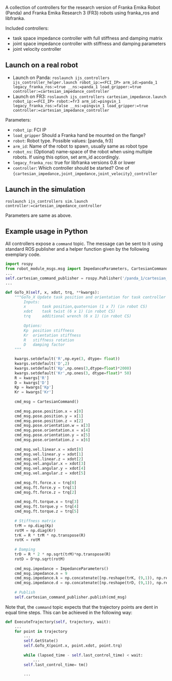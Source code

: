 A collection of controllers for the research version of Franka Emika Robot (Panda) and Franka Emika Research 3 (FR3) robots using franka_ros and libfranka. 

Included controllers:
- task space impedance controller with full stiffness and damping  matrix
- joint space impedance controller with stiffness and damping parameters 
- joint velocity controller



## Launch on a real robot

- Launch on Panda:   `roslaunch ijs_controllers ijs_controller_helper.launch robot_ip:=<FCI_IP> arm_id:=panda_1 legacy_franka_ros:=true __ns:=panda_1 load_gripper:=true controller:=cartesian_impedance_controller`
- Launch on FR3:  `roslaunch ijs_controllers cartesian_impedance.launch robot_ip:=<FCI_IP> robot:=fr3 arm_id:=pingvin_1 legacy_franka_ros:=false __ns:=pingvin_1 load_gripper:=true controller:=cartesian_impedance_controller` 

Parameters:

* `robot_ip`: FCI IP
* `load_gripper` Should a Franka hand be mounted on the flange?
* `robot`: Robot type. Possible values: [panda, fr3]
* `arm_id`: Name of the robot to spawn, usually same as robot type
* `robot_ns`: (Optional) name-space of the robot when using multiple robots. If using this option, set arm_id accordingly.
* `legacy_franka_ros`:  true for libfranka versions 0.8 or lower 
* `controller`: Which controller should be started? One of `{cartesian_impedance,joint_impedance,joint_velocity}_controller`



## Launch in the simulation

`roslaunch ijs_controllers sim.launch controller:=cartesian_impedance_controller`

Parameters are same as above.



## Example usage in Python
All controllers expose a `command` topic. The message can be sent to it using standard ROS publisher and a helper function given by the following exemplary code.

```python
import rospy
from robot_module_msgs.msg import ImpedanceParameters, CartesianCommand
...
self.cartesian_command_publisher = rospy.Publisher('/panda_1/cartesian_impedance_controller/command', CartesianCommand, queue_size=1)
...
```

```python
def GoTo_X(self, x, xdot, trq, **kwargs):
    """GoTo_X Update task position and orientation for task controller and wait for time t
        Inputs:
        x       task position,quaternion (1 x 7) (in robot CS)
        xdot    task twist (6 x 1) (in robot CS)
        trq     additional wrench (6 x 1) (in robot CS)
            
        Options:
        Kp  position stiffness
        Kr  orientation stiffness
        R   stiffness rotation
        D   damping factor
    """

    kwargs.setdefault('R',np.eye(3, dtype= float))
    kwargs.setdefault('D',2)
    kwargs.setdefault('Kp',np.ones(3,dtype=float)*2000)
    kwargs.setdefault('Kr',np.ones(3, dtype=float)* 50)
    R = kwargs['R']
    D = kwargs['D']
    Kp = kwargs['Kp']
    Kr = kwargs['Kr']
    
    cmd_msg = CartesianCommand()
    
    cmd_msg.pose.position.x = x[0]
    cmd_msg.pose.position.y = x[1]
    cmd_msg.pose.position.z = x[2]
    cmd_msg.pose.orientation.w = x[3]
    cmd_msg.pose.orientation.x = x[4]
    cmd_msg.pose.orientation.y = x[5]
    cmd_msg.pose.orientation.z = x[6]
    
    cmd_msg.vel.linear.x = xdot[0]
    cmd_msg.vel.linear.y = xdot[1]
    cmd_msg.vel.linear.z = xdot[2]
    cmd_msg.vel.angular.x = xdot[3]
    cmd_msg.vel.angular.y = xdot[4]
    cmd_msg.vel.angular.z = xdot[5]
    
    cmd_msg.ft.force.x = trq[0]
    cmd_msg.ft.force.y = trq[1]
    cmd_msg.ft.force.z = trq[2]
    
    cmd_msg.ft.torque.x = trq[3]
    cmd_msg.ft.torque.y = trq[4]
    cmd_msg.ft.torque.z = trq[5]
    
    # Stiffness matrix
    trM = np.diag(Kp)
    rotM = np.diag(Kr)
    trK = R * trM * np.transpose(R)
    rotK = rotM
    
    # Damping
    trD = R * 2 * np.sqrt(trM)*np.transpose(R)
    rotD = D*np.sqrt(rotM)
    
    cmd_msg.impedance = ImpedanceParameters()
    cmd_msg.impedance.n = 9
    cmd_msg.impedance.k = np.concatenate([np.reshape(trK, (9,1)), np.reshape(rotK, (9,1))])
    cmd_msg.impedance.d = np.concatenate([np.reshape(trD, (9,1)), np.reshape(rotD, (9,1))])
    
    # Publish
    self.cartesian_command_publisher.publish(cmd_msg)
```

Note that, the `command` topic expects that the trajectory points are dent in equal time steps. This can be achieved  in the following way:

```python
def ExecuteTrajectory(self, trajectory, wait):
    ...
    for point in trajectory
        ...
        self.GetState()
        self.GoTo_X(point.x, point.xdot, point.trq)
        
        while (lapsed_time - self.last_control_time) < wait:
            ...
        self.last_control_time= tm()
        
        ...
```

